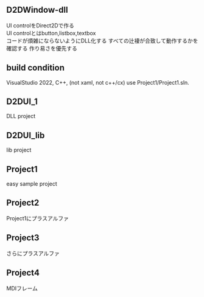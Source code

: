 ## D2DWindow-dll
UI controlをDirect2Dで作る  
UI controlとはbutton,listbox,textbox  
コードが煩雑にならないようにDLL化する
すべての辻褄が合致して動作するかを確認する
作り易さを優先する

## build condition
VisualStudio 2022, C++, (not xaml, not c++/cx)
use Project1/Project1.sln.

## D2DUI_1
DLL project
## D2DUI_lib
lib project
## Project1
easy sample project
## Project2
Project1にプラスアルファ
## Project3
さらにプラスアルファ
## Project4
MDIフレーム

